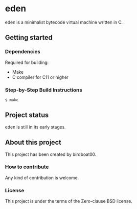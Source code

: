 # eden

eden is a minimalist bytecode virtual machine written in C.

## Getting started
### Dependencies
Required for building:
- Make
- C compiler for C11 or higher

### Step-by-Step Build Instructions
```
$ make
```

## Project status
eden is still in its early stages.

## About this project
This project has been created by birdboat00.
### How to contribute
Any kind of contribution is welcome.
### License
This project is under the terms of the Zero-clause BSD license.